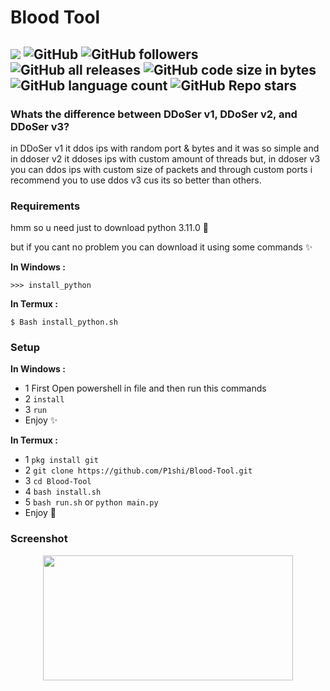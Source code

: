 # Blood Tool
<img src="https://img.shields.io/badge/Version-1.0.0-blue"> <img alt="GitHub" src="https://img.shields.io/github/license/P1shi/Blood-Tool"> <img alt="GitHub followers" src="https://img.shields.io/github/followers/P1shi"> <img alt="GitHub all releases" src="https://img.shields.io/github/downloads/P1shi/Blood-Tool/total"> <img alt="GitHub code size in bytes" src="https://img.shields.io/github/languages/code-size/P1shi/Blood-Tool"> <img alt="GitHub language count" src="https://img.shields.io/github/languages/count/P1shi/Blood-Tool"> <img alt="GitHub Repo stars" src="https://img.shields.io/github/stars/P1shi/Blood-Tool">
---
### Whats the difference between DDoSer v1, DDoSer v2, and DDoSer v3?
in DDoSer v1 it ddos ips with random port & bytes and it was so simple and in ddoser v2 it ddoses ips with custom amount of threads but, in ddoser v3 you can ddos ips with custom size of packets and through custom ports
i recommend you to use ddos v3 cus its so better than others.
### Requirements
hmm so u need just to download python 3.11.0 👀   

but if you cant no problem you can download it using some commands ✨

**In Windows :**
```
>>> install_python
```
**In Termux :**
```
$ Bash install_python.sh
```
### Setup

**In Windows :**
- 1 First Open powershell in file and then run this commands
- 2 `install`
- 3 `run`
- Enjoy ✨

**In Termux :**
- 1 `pkg install git`
- 2 `git clone https://github.com/P1shi/Blood-Tool.git`
- 3 `cd Blood-Tool`
- 4 `bash install.sh`
- 5 `bash run.sh` or `python main.py`
- Enjoy 🎉

### Screenshot
<div align="center">
   <img src="https://cdn.discordapp.com/attachments/1126138099563507793/1136630729850232842/image.png" width="400" height="200" />

</div>


















